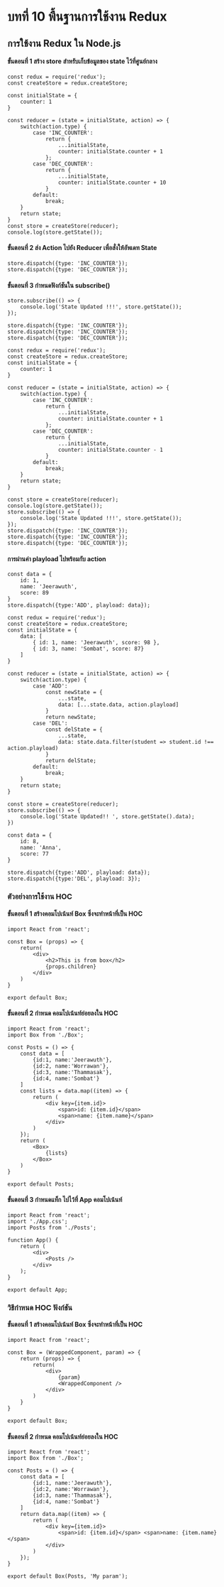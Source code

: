 # บทที่ 10 พื้นฐานการใช้งาน Redux

## การใช้งาน Redux ใน Node.js

#### ขั้นตอนที่ 1 สร้าง store สำหรับเก็บข้อมูลของ state ไว้ที่ศูนย์กลาง 

    const redux = require('redux');
    const createStore = redux.createStore;

    const initialState = {
        counter: 1
    }

    const reducer = (state = initialState, action) => {
        switch(action.type) {
            case 'INC_COUNTER':
                return {
                    ...initialState,
                    counter: initialState.counter + 1
                };
            case 'DEC_COUNTER':
                return {
                    ...initialState,
                    counter: initialState.counter + 10
                }
            default:
                break;
        }
        return state;
    }
    const store = createStore(reducer);
    console.log(store.getState());

#### ขั้นตอนที่ 2 ส่ง Action ไปยัง Reducer เพื่อสั่งให้อัพเดท State
    
    store.dispatch({type: 'INC_COUNTER'});
    store.dispatch({type: 'DEC_COUNTER'});

#### ขั้นตอนที่ 3 กำหนดฟังก์ชันใน subscribe()

    store.subscribe(() => {
        console.log('State Updated !!!', store.getState());
    });

    store.dispatch({type: 'INC_COUNTER'});
    store.dispatch({type: 'INC_COUNTER'});
    store.dispatch({type: 'DEC_COUNTER'});

    const redux = require('redux');
    const createStore = redux.createStore;
    const initialState = {
        counter: 1
    }

    const reducer = (state = initialState, action) => {
        switch(action.type) {
            case 'INC_COUNTER':
                return {
                    ...initialState,
                    counter: initialState.counter + 1
                };
            case 'DEC_COUNTER':
                return {
                    ...initialState,
                    counter: initialState.counter - 1
                }
            default:
                break;
        }
        return state;
    }

    const store = createStore(reducer);
    console.log(store.getState());
    store.subscribe(() => {
        console.log('State Updated !!!', store.getState());
    });
    store.dispatch({type: 'INC_COUNTER'});
    store.dispatch({type: 'INC_COUNTER'});
    store.dispatch({type: 'DEC_COUNTER'});

#### การผ่านค่า playload ไปพร้อมกับ action 

    const data = {
        id: 1,
        name: 'Jeerawuth',
        score: 89
    }
    store.dispatch({type:'ADD', playload: data});

    const redux = require('redux');
    const createStore = redux.createStore;
    const initialState = {
        data: [
            { id: 1, name: 'Jeerawuth', score: 98 },
            { id: 3, name: 'Sombat', score: 87}
        ]
    }

    const reducer = (state = initialState, action) => {
        switch(action.type) {
            case 'ADD':
                const newState = {
                    ...state,
                    data: [...state.data, action.playload]
                }
                return newState;
            case 'DEL':
                const delState = {
                    ...state,
                    data: state.data.filter(student => student.id !== action.playload)
                }
                return delState;
            default:
                break;
        }
        return state;
    }

    const store = createStore(reducer);
    store.subscribe(() => {
        console.log('State Updated!! ', store.getState().data);
    })

    const data = {
        id: 8,
        name: 'Anna',
        score: 77
    }
    
    store.dispatch({type:'ADD', playload: data});
    store.dispatch({type:'DEL', playload: 3});

### ตัวอย่างการใช้งาน HOC
#### ขั้นตอนที่ 1 สร้างคอมโปเน้นท์ Box ซึ่งจะทำหน้าที่เป็น HOC

    import React from 'react';

    const Box = (props) => {
        return(
            <div>
                <h2>This is from box</h2>
                {props.children}
            </div>
        )
    }

    export default Box;

#### ขั้นตอนที่ 2 กำหนด คอมโปเน้นท์ย่อยลงใน HOC 

    import React from 'react';
    import Box from './Box';

    const Posts = () => {
        const data = [
            {id:1, name:'Jeerawuth'},
            {id:2, name:'Worrawan'},
            {id:3, name:'Thammasak'},
            {id:4, name:'Sombat'}
        ]
        const lists = data.map((item) => {
            return (
                <div key={item.id}>
                    <span>id: {item.id}</span> 
                    <span>name: {item.name}</span>
                </div>
            )
        });
        return (
            <Box>
                {lists}
            </Box>
        )
    }

    export default Posts;

#### ขั้นตอนที่ 3 กำหนดแท็ก <Posts /> ไปไว้ที่ App คอมโปเน้นท์ 

    import React from 'react';
    import './App.css';
    import Posts from './Posts';

    function App() {
        return (
            <div>
                <Posts />
            </div>
        );
    }

    export default App;

### วิธีกำหนด HOC ฟังก์ชัน
#### ขั้นตอนที่ 1 สร้างคอมโปเน้นท์ Box ซึ่งจะทำหน้าที่เป็น HOC

    import React from 'react';
    
    const Box = (WrappedComponent, param) => {
        return (props) => {
            return(
                <div>
                    {param}
                    <WrappedComponent />
                </div>
            )
        }
    }

    export default Box;

#### ขั้นตอนที่ 2 กำหนด คอมโปเน้นท์ย่อยลงใน HOC 

    import React from 'react';
    import Box from './Box';

    const Posts = () => {
        const data = [
            {id:1, name:'Jeerawuth'},
            {id:2, name:'Worrawan'},
            {id:3, name:'Thammasak'},
            {id:4, name:'Sombat'}
        ]
        return data.map((item) => {
            return (
                <div key={item.id}>
                    <span>id: {item.id}</span> <span>name: {item.name}</span>
                </div>
            )
        });
    }

    export default Box(Posts, 'My param');
